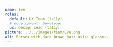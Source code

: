 ```yaml
---
name: Eve
roles:
  default: UX Team (ta11y)
  # development: Developer
  ux: Design Lead (ta11y)
picture: ../../images/team/Eve.png
alt: Person with dark brown hair using glasses.
---
```

